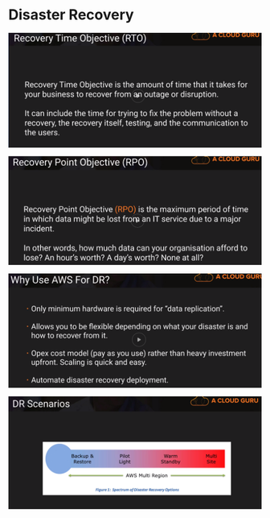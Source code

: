 # Disaster Recovery

![RTO](https://github.com/MathewT/aws-certified-architect-pro/blob/master/upload/rto.PNG)

![RPO](https://github.com/MathewT/aws-certified-architect-pro/blob/master/upload/rpo.PNG)

![AWS for DR](https://github.com/MathewT/aws-certified-architect-pro/blob/master/upload/aws-for-dr.PNG)

![AWS DR Scenarios](https://github.com/MathewT/aws-certified-architect-pro/blob/master/upload/dr-scenarios.PNG)




